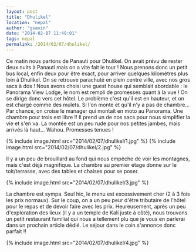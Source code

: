 ```yaml
---
layout: post
title: "Dhulikel"
location: "nepal"
author: "gsavin"
date: "2014-02-07 11:49:01"
tags: nepal
permalink: /2014/02/07/dhulikel/
---
```

Ce matin nous partons de Panauti pour Dhulikel. On avait prévu de rester deux nuits à Panauti mais on a vite fait le tour ! Nous prenons donc un petit bus local, enfin deux pour être exact, pour arriver quelques kilomètres plus loin à Dhulikel. On se retrouve parachuté en plein centre ville, avec nos gros sacs à dos ! Nous avons choisi une guest house qui semblait abordable : le Panorama View Lodge, le nom est rempli de promesses quant à la vue ! On se dirige donc vers cet hôtel. Le problème c'est qu'il est en hauteur, et on est chargé comme des mulets. Si l'on monte et qu'il n'y a pas de chambre... Par chance, on croise le manager qui montait en moto au Panorama. Une chambre pour trois est libre !! Il prend un de nos sacs pour nous simplifier la vie et s'en va. La montée est un peu rude pour nos petites jambes, mais arrivés là haut... Wahou. Promesses tenues !

{% include image.html src="2014/02/07/dhulikel/1.jpg" %}
{% include image.html src="2014/02/07/dhulikel/2.jpg" %}

Il y a un peu de brouillard au fond qui nous empêche de voir les montagnes, mais c'est déjà magnifique. La chambre au premier étage donne sur le toit/terrasse, avec des tables et chaises pour se poser.

{% include image.html src="2014/02/07/dhulikel/3.jpg" %}

La chambre est sympa. Seul hic, le menu est excessivement cher (2 à 3 fois les prix normaux). Sur le coup, on a un peu peur d'être tributaire de l'hôtel pour le repas et de devoir faire avec les prix. Heureusement, après un peu d'exploration des lieux (il y a un temple de Kali juste à côté), nous trouvons un petit restaurant familial qui nous a tellement plu que je vous en parlerai dans un prochain article dédié. Le séjour dans le coin s'annonce donc parfait !!

{% include image.html src="2014/02/07/dhulikel/4.jpg" %}
